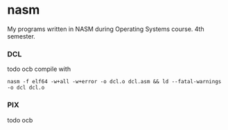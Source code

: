 # nasm
My programs written in NASM during Operating Systems course. 4th semester.

### DCL

todo ocb
compile with
```
nasm -f elf64 -w+all -w+error -o dcl.o dcl.asm && ld --fatal-warnings -o dcl dcl.o

```

### PIX

todo ocb



